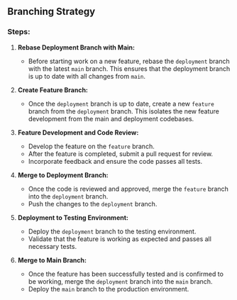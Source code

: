 ## Branching Strategy

### Steps:

1. **Rebase Deployment Branch with Main:**

   - Before starting work on a new feature, rebase the `deployment` branch with the latest `main` branch. This ensures that the deployment branch is up to date with all changes from `main`.

2. **Create Feature Branch:**

   - Once the `deployment` branch is up to date, create a new `feature` branch from the `deployment` branch. This isolates the new feature development from the main and deployment codebases.

3. **Feature Development and Code Review:**

   - Develop the feature on the `feature` branch.
   - After the feature is completed, submit a pull request for review.
   - Incorporate feedback and ensure the code passes all tests.

4. **Merge to Deployment Branch:**

   - Once the code is reviewed and approved, merge the `feature` branch into the `deployment` branch.
   - Push the changes to the `deployment` branch.

5. **Deployment to Testing Environment:**

   - Deploy the `deployment` branch to the testing environment.
   - Validate that the feature is working as expected and passes all necessary tests.

6. **Merge to Main Branch:**
   - Once the feature has been successfully tested and is confirmed to be working, merge the `deployment` branch into the `main` branch.
   - Deploy the `main` branch to the production environment.
